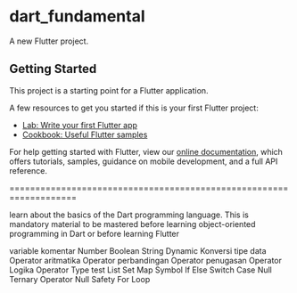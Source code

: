 # dart_fundamental

A new Flutter project.

## Getting Started

This project is a starting point for a Flutter application.

A few resources to get you started if this is your first Flutter project:

- [Lab: Write your first Flutter app](https://flutter.dev/docs/get-started/codelab)
- [Cookbook: Useful Flutter samples](https://flutter.dev/docs/cookbook)

For help getting started with Flutter, view our
[online documentation](https://flutter.dev/docs), which offers tutorials,
samples, guidance on mobile development, and a full API reference.


===================================================================


learn about the basics of the Dart programming language. This is mandatory material to be mastered before learning object-oriented programming in Dart or before learning Flutter

variable
komentar
Number
Boolean
String
Dynamic
Konversi tipe data
Operator aritmatika
Operator perbandingan
Operator penugasan
Operator Logika
Operator Type test
List
Set
Map
Symbol
If Else
Switch Case
Null
Ternary Operator
Null Safety
For Loop


